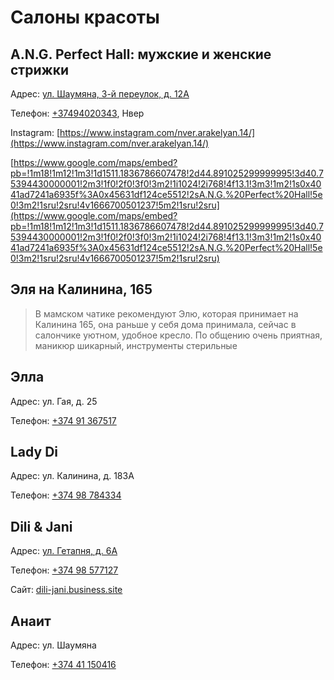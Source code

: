 # Салоны красоты

## A.N.G. Perfect Hall: мужские и женские стрижки

Адрес: [ул. Шаумяна, 3-й переулок, д. 12А](https://goo.gl/maps/GsR5oHx35Z1EH8rk6)

Телефон: [+37494020343](tel:+37494020343), Нвер

Instagram: [https://www.instagram.com/nver.arakelyan.14/](https://www.instagram.com/nver.arakelyan.14/)

[https://www.google.com/maps/embed?pb=!1m18!1m12!1m3!1d1511.1836786607478!2d44.891025299999995!3d40.75394430000001!2m3!1f0!2f0!3f0!3m2!1i1024!2i768!4f13.1!3m3!1m2!1s0x4041ad7241a6935f%3A0x45631df124ce5512!2sA.N.G.%20Perfect%20Hall!5e0!3m2!1sru!2sru!4v1666700501237!5m2!1sru!2sru](https://www.google.com/maps/embed?pb=!1m18!1m12!1m3!1d1511.1836786607478!2d44.891025299999995!3d40.75394430000001!2m3!1f0!2f0!3f0!3m2!1i1024!2i768!4f13.1!3m3!1m2!1s0x4041ad7241a6935f%3A0x45631df124ce5512!2sA.N.G.%20Perfect%20Hall!5e0!3m2!1sru!2sru!4v1666700501237!5m2!1sru!2sru)

## Эля на Калинина, 165

> В мамском чатике рекомендуют Элю, которая принимает на Калинина 165, она раньше у себя дома принимала, сейчас в салончике уютном, удобное кресло. По общению очень приятная, маникюр шикарный, инструменты стерильные
> 

## Элла

Адрес: ул. Гая, д. 25

Телефон: [+374 91 367517](tel:+37491367517)

## Lady Di

Адрес: ул. Калинина, д. 183А

Телефон: [+374 98 784334](tel:+37498784334)

## Dili & Jani

Адрес: [ул. Гетапня, д. 6А](https://goo.gl/maps/mXxb3HMnuZuMN6mA9)

Телефон: [+374 98 577127](tel:+37498577127)

Сайт: [dili-jani.business.site](https://dili-jani.business.site/)

## Анаит

Адрес: ул. Шаумяна

Телефон: [+374 41 150416](tel:+37441150416)